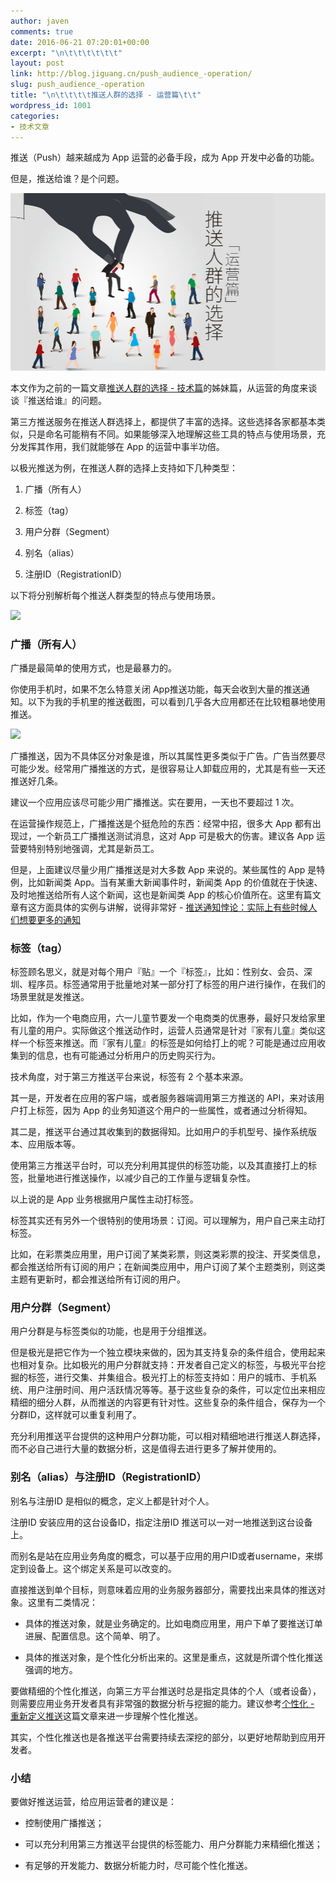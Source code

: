 ```yaml
---
author: javen
comments: true
date: 2016-06-21 07:20:01+00:00
excerpt: "\n\t\t\t\t\t\t"
layout: post
link: http://blog.jiguang.cn/push_audience_-operation/
slug: push_audience_-operation
title: "\n\t\t\t\t推送人群的选择 - 运营篇\t\t"
wordpress_id: 1001
categories:
- 技术文章
---
```



				



推送（Push）越来越成为 App 运营的必备手段，成为 App 开发中必备的功能。

但是，推送给谁？是个问题。


[![weibo 3](/images/2016/06/weibo-3.png)](/images/2016/06/weibo-3.png)







本文作为之前的一篇文章[推送人群的选择 - 技术篇](http://blog.jpush.cn/push_audience_tech/)的姊妹篇，从运营的角度来谈谈『推送给谁』的问题。





第三方推送服务在推送人群选择上，都提供了丰富的选择。这些选择各家都基本类似，只是命名可能稍有不同。如果能够深入地理解这些工具的特点与使用场景，充分发挥其作用，我们就能够在 App 的运营中事半功倍。

以极光推送为例，在推送人群的选择上支持如下几种类型：



	
  1. 广播（所有人）

	
  2. 标签（tag）

	
  3. 用户分群（Segment）

	
  4. 别名（alias）

	
  5. 注册ID（RegistrationID）


以下将分别解析每个推送人群类型的特点与使用场景。

![](http://community.jiguang.cn/uploads/default/original/2X/f/fc5205f3c99686bc8ffd5521563a39224d8867be.png)


### 广播（所有人）


广播是最简单的使用方式，也是最暴力的。

你使用手机时，如果不怎么特意关闭 App推送功能，每天会收到大量的推送通知。以下为我的手机里的推送截图，可以看到几乎各大应用都还在比较粗暴地使用推送。

![](http://community.jiguang.cn/uploads/default/optimized/2X/0/019d271cefc15149b15b53851acbb781a601914f_1_281x499.PNG)

广播推送，因为不具体区分对象是谁，所以其属性更多类似于广告。广告当然要尽可能少发。经常用广播推送的方式，是很容易让人卸载应用的，尤其是有些一天还推送好几条。

建议一个应用应该尽可能少用广播推送。实在要用，一天也不要超过 1 次。

在运营操作规范上，广播推送是个挺危险的东西：经常中招，很多大 App 都有出现过，一个新员工广播推送测试消息，这对 App 可是极大的伤害。建议各 App 运营要特别特别地强调，尤其是新员工。

但是，上面建议尽量少用广播推送是对大多数 App 来说的。某些属性的 App 是特例，比如新闻类 App。当有某重大新闻事件时，新闻类 App 的价值就在于快速、及时地推送给所有人这个新闻，这也是新闻类 App 的核心价值所在。这里有篇文章有这方面具体的实例与讲解，说得非常好 - [推送通知悖论：实际上有些时候人们想要更多的通知](http://community.jiguang.cn/t/topic/1307)


### 标签（tag）


标签顾名思义，就是对每个用户『贴』一个『标签』，比如：性别女、会员、深圳、程序员。标签通常用于批量地对某一部分打了标签的用户进行操作，在我们的场景里就是发推送。

比如，作为一个电商应用，六一儿童节要发一个电商类的优惠券，最好只发给家里有儿童的用户。实际做这个推送动作时，运营人员通常是针对『家有儿童』类似这样一个标签来推送。而『家有儿童』的标签是如何给打上的呢？可能是通过应用收集到的信息，也有可能通过分析用户的历史购买行为。

技术角度，对于第三方推送平台来说，标签有 2 个基本来源。

其一是，开发者在应用的客户端，或者服务器端调用第三方推送的 API，来对该用户打上标签，因为 App 的业务知道这个用户的一些属性，或者通过分析得知。

其二是，推送平台通过其收集到的数据得知。比如用户的手机型号、操作系统版本、应用版本等。

使用第三方推送平台时，可以充分利用其提供的标签功能，以及其直接打上的标签，批量地进行推送操作，以减少自己的工作量与逻辑复杂性。

以上说的是 App 业务根据用户属性主动打标签。

标签其实还有另外一个很特别的使用场景：订阅。可以理解为，用户自己来主动打标签。

比如，在彩票类应用里，用户订阅了某类彩票，则这类彩票的投注、开奖类信息，都会推送给所有订阅的用户；在新闻类应用中，用户订阅了某个主题类别，则这类主题有更新时，都会推送给所有订阅的用户。


### 用户分群（Segment）


用户分群是与标签类似的功能，也是用于分组推送。

但是极光是把它作为一个独立模块来做的，因为其支持复杂的条件组合，使用起来也相对复杂。比如极光的用户分群就支持：开发者自己定义的标签，与极光平台挖掘的标签，进行交集、并集组合。极光打上的标签支持如：用户的城市、手机系统、用户注册时间、用户活跃情况等等。基于这些复杂的条件，可以定位出来相应精细的细分人群，从而推送的内容更有针对性。这些复杂的条件组合，保存为一个分群ID，这样就可以重复利用了。

充分利用推送平台提供的这种用户分群功能，可以相对精细地进行推送人群选择，而不必自己进行大量的数据分析，这是值得去进行更多了解并使用的。


### 别名（alias）与注册ID（RegistrationID）


别名与注册ID 是相似的概念，定义上都是针对个人。

注册ID 安装应用的这台设备ID，指定注册ID 推送可以一对一地推送到这台设备上。

而别名是站在应用业务角度的概念，可以基于应用的用户ID或者username，来绑定到设备上。这个绑定关系是可以改变的。

直接推送到单个目标，则意味着应用的业务服务器部分，需要找出来具体的推送对象。这里有二类情况：



	
  * 具体的推送对象，就是业务确定的。比如电商应用里，用户下单了要推送订单进展、配置信息。这个简单、明了。

	
  * 具体的推送对象，是个性化分析出来的。这里是重点，这就是所谓个性化推送强调的地方。


要做精细的个性化推送，向第三方平台推送时总是指定具体的个人（或者设备），则需要应用业务开发者具有非常强的数据分析与挖掘的能力。建议参考[个性化 - 重新定义推送](http://community.jiguang.cn/t/topic/2693)这篇文章来进一步理解个性化推送。

其实，个性化推送也是各推送平台需要持续去深挖的部分，以更好地帮助到应用开发者。


### 小结


要做好推送运营，给应用运营者的建议是：



	
  * 控制使用广播推送；

	
  * 可以充分利用第三方推送平台提供的标签能力、用户分群能力来精细化推送；

	
  * 有足够的开发能力、数据分析能力时，尽可能个性化推送。




		
